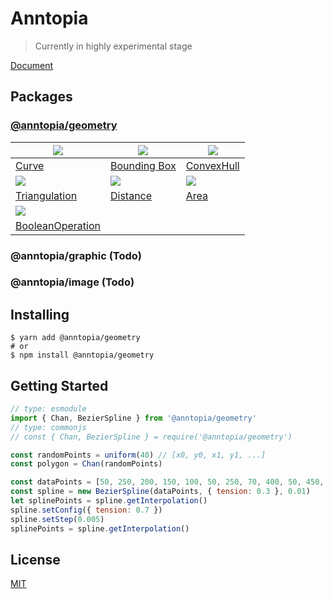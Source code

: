 # Anntopia

> Currently in highly experimental stage

[Document](https://yrq110.me/anntopia)

## Packages

### [@anntopia/geometry](packages/geometry/README.md)

| ![](https://cdn.jsdelivr.net/gh/yrq110/anntopia/assets/curve.png) | ![](https://cdn.jsdelivr.net/gh/yrq110/anntopia/assets/bbox.png) | ![](https://cdn.jsdelivr.net/gh/yrq110/anntopia/assets/convex.png) |
| ---- | --- | --- |
| [Curve](https://yrq110.me/anntopia/geometry/curve) | [Bounding Box](https://yrq110.me/anntopia/geometry/bounding-box) | [ConvexHull](https://yrq110.me/anntopia/geometry/convex-hull) |
| ![](https://cdn.jsdelivr.net/gh/yrq110/anntopia/assets/triangulation.png) | ![](https://cdn.jsdelivr.net/gh/yrq110/anntopia/assets/distance.png) | ![](https://cdn.jsdelivr.net/gh/yrq110/anntopia/assets/area.png) |
| [Triangulation](https://yrq110.me/anntopia/geometry/triangulation) | [Distance](https://yrq110.me/anntopia/geometry/distance) | [Area](https://yrq110.me/anntopia/geometry/area) |
| ![](https://cdn.jsdelivr.net/gh/yrq110/anntopia/assets/boolean.png) | ![]() | ![]() |
| [BooleanOperation](https://yrq110.me/anntopia/geometry/boolean-operation) |  | |
### @anntopia/graphic (Todo)
### @anntopia/image (Todo)

## Installing

```shell
$ yarn add @anntopia/geometry
# or
$ npm install @anntopia/geometry
```

## Getting Started

```js
// type: esmodule
import { Chan, BezierSpline } from '@anntopia/geometry'
// type: commonjs
// const { Chan, BezierSpline } = require('@anntopia/geometry')

const randomPoints = uniform(40) // [x0, y0, x1, y1, ...]
const polygon = Chan(randomPoints)

const dataPoints = [50, 250, 200, 150, 100, 50, 250, 70, 400, 50, 450, 250]
const spline = new BezierSpline(dataPoints, { tension: 0.3 }, 0.01)
let splinePoints = spline.getInterpolation()
spline.setConfig({ tension: 0.7 })
spline.setStep(0.005)
splinePoints = spline.getInterpolation()
```

## License

[MIT](http://opensource.org/licenses/MIT)
